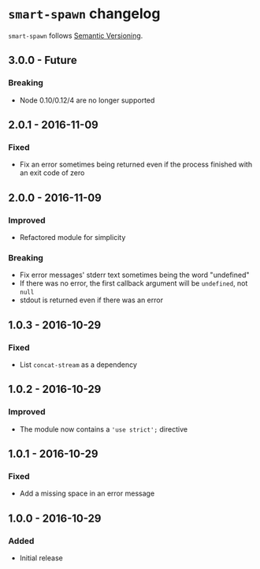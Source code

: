 # `smart-spawn` changelog

`smart-spawn` follows [Semantic Versioning][1].

## 3.0.0 - Future

### Breaking

* Node 0.10/0.12/4 are no longer supported

## 2.0.1 - 2016-11-09

### Fixed

* Fix an error sometimes being returned even if the process finished with an exit code of zero

## 2.0.0 - 2016-11-09

### Improved

* Refactored module for simplicity

### Breaking

* Fix error messages' stderr text sometimes being the word "undefined"
* If there was no error, the first callback argument will be `undefined`, not `null`
* stdout is returned even if there was an error

## 1.0.3 - 2016-10-29

### Fixed

* List `concat-stream` as a dependency

## 1.0.2 - 2016-10-29

### Improved

* The module now contains a `'use strict';` directive

## 1.0.1 - 2016-10-29

### Fixed

* Add a missing space in an error message

## 1.0.0 - 2016-10-29

### Added

* Initial release

 [1]: http://semver.org/
